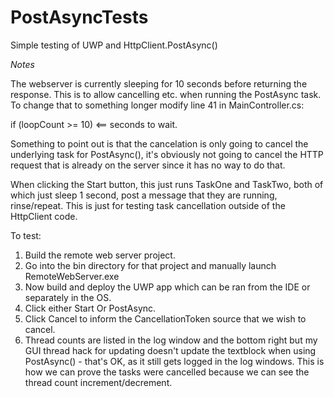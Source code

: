 # PostAsyncTests

Simple testing of UWP and HttpClient.PostAsync()

*Notes*

The webserver is currently sleeping for 10 seconds before returning the response. This is to allow cancelling etc. when running the PostAsync task. To change that to something longer modify line 41 in MainController.cs:

 if (loopCount >= 10)  <== seconds to wait.
 
Something to point out is that the cancelation is only going to cancel the underlying task for PostAsync(), it's obviously not going to cancel the HTTP request that is already on the server since it has no way to do that. 

When clicking the Start button, this just runs TaskOne and TaskTwo, both of which just sleep 1 second, post a message that they are running, rinse/repeat. This is just for testing task cancellation outside of the HttpClient code.

To test:

1. Build the remote web server project.
2. Go into the bin directory for that project and manually launch RemoteWebServer.exe
3. Now build and deploy the UWP app which can be ran from the IDE or separately in the OS.
4. Click either Start Or PostAsync.
5. Click Cancel to inform the CancellationToken source that we wish to cancel.
6. Thread counts are listed in the log window and the bottom right but my GUI thread hack for updating doesn't update the textblock when using PostAsync() - that's OK, as it still gets logged in the log windows. This is how we can prove the tasks were cancelled because we can see the thread count increment/decrement.
